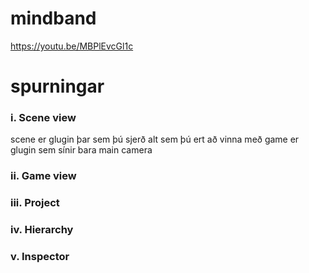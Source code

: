 

<h1>mindband</h1>


https://youtu.be/MBPlEvcGl1c



<h1>spurningar</h1>
<h3>i.	Scene view</h3>

scene er glugin þar sem þú sjerð alt sem þú ert að vinna með game er glugin sem sínir bara main camera

<h3>ii.	Game view</h3>

<h3>iii.	Project</h3>

<h3>iv.	Hierarchy</h3>

<h3>v.	Inspector</h3>
